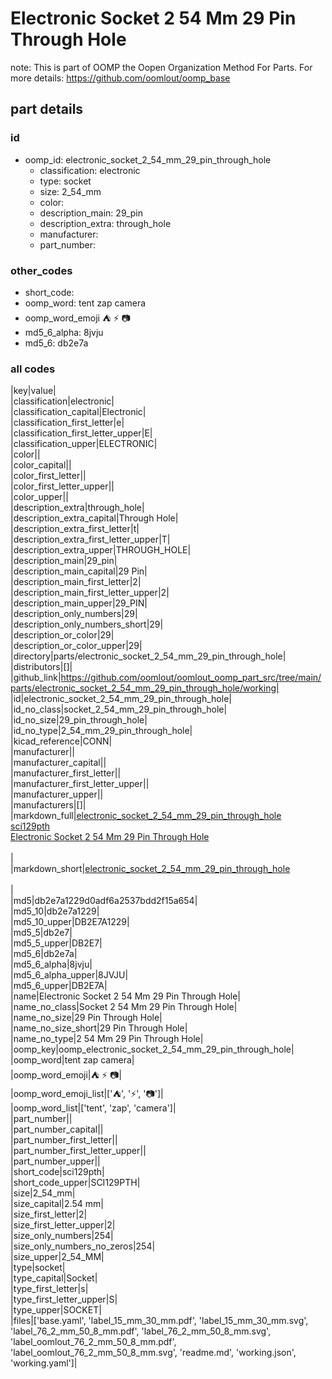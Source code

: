 # Electronic Socket 2 54 Mm 29 Pin Through Hole  

note: This is part of OOMP the Oopen Organization Method For Parts. For more details: https://github.com/oomlout/oomp_base

##  part details





### id
* oomp_id: electronic_socket_2_54_mm_29_pin_through_hole
  * classification: electronic
  * type: socket
  * size: 2_54_mm
  * color: 
  * description_main: 29_pin
  * description_extra: through_hole
  * manufacturer: 
  * part_number: 

### other_codes
* short_code: 
* oomp_word: tent zap camera
* oomp_word_emoji :tent: :zap: :camera:
* md5_6_alpha: 8jvju
* md5_6: db2e7a

### all codes 
|key|value|  
|classification|electronic|  
|classification_capital|Electronic|  
|classification_first_letter|e|  
|classification_first_letter_upper|E|  
|classification_upper|ELECTRONIC|  
|color||  
|color_capital||  
|color_first_letter||  
|color_first_letter_upper||  
|color_upper||  
|description_extra|through_hole|  
|description_extra_capital|Through Hole|  
|description_extra_first_letter|t|  
|description_extra_first_letter_upper|T|  
|description_extra_upper|THROUGH_HOLE|  
|description_main|29_pin|  
|description_main_capital|29 Pin|  
|description_main_first_letter|2|  
|description_main_first_letter_upper|2|  
|description_main_upper|29_PIN|  
|description_only_numbers|29|  
|description_only_numbers_short|29|  
|description_or_color|29|  
|description_or_color_upper|29|  
|directory|parts/electronic_socket_2_54_mm_29_pin_through_hole|  
|distributors|[]|  
|github_link|https://github.com/oomlout/oomlout_oomp_part_src/tree/main/parts/electronic_socket_2_54_mm_29_pin_through_hole/working|  
|id|electronic_socket_2_54_mm_29_pin_through_hole|  
|id_no_class|socket_2_54_mm_29_pin_through_hole|  
|id_no_size|29_pin_through_hole|  
|id_no_type|2_54_mm_29_pin_through_hole|  
|kicad_reference|CONN|  
|manufacturer||  
|manufacturer_capital||  
|manufacturer_first_letter||  
|manufacturer_first_letter_upper||  
|manufacturer_upper||  
|manufacturers|[]|  
|markdown_full|[electronic_socket_2_54_mm_29_pin_through_hole](https://github.com/oomlout/oomlout_oomp_part_src/tree/main/parts/electronic_socket_2_54_mm_29_pin_through_hole/working)<br>[sci129pth](https://github.com/oomlout/oomlout_oomp_part_src/tree/main/parts/electronic_socket_2_54_mm_29_pin_through_hole/working)<br>[Electronic Socket 2 54 Mm 29 Pin Through Hole](https://github.com/oomlout/oomlout_oomp_part_src/tree/main/parts/electronic_socket_2_54_mm_29_pin_through_hole/working)<br><br>|  
|markdown_short|[electronic_socket_2_54_mm_29_pin_through_hole](https://github.com/oomlout/oomlout_oomp_part_src/tree/main/parts/electronic_socket_2_54_mm_29_pin_through_hole/working)<br><br>|  
|md5|db2e7a1229d0adf6a2537bdd2f15a654|  
|md5_10|db2e7a1229|  
|md5_10_upper|DB2E7A1229|  
|md5_5|db2e7|  
|md5_5_upper|DB2E7|  
|md5_6|db2e7a|  
|md5_6_alpha|8jvju|  
|md5_6_alpha_upper|8JVJU|  
|md5_6_upper|DB2E7A|  
|name|Electronic Socket 2 54 Mm 29 Pin Through Hole|  
|name_no_class|Socket 2 54 Mm 29 Pin Through Hole|  
|name_no_size|29 Pin Through Hole|  
|name_no_size_short|29 Pin Through Hole|  
|name_no_type|2 54 Mm 29 Pin Through Hole|  
|oomp_key|oomp_electronic_socket_2_54_mm_29_pin_through_hole|  
|oomp_word|tent zap camera|  
|oomp_word_emoji|:tent: :zap: :camera:|  
|oomp_word_emoji_list|[':tent:', ':zap:', ':camera:']|  
|oomp_word_list|['tent', 'zap', 'camera']|  
|part_number||  
|part_number_capital||  
|part_number_first_letter||  
|part_number_first_letter_upper||  
|part_number_upper||  
|short_code|sci129pth|  
|short_code_upper|SCI129PTH|  
|size|2_54_mm|  
|size_capital|2.54 mm|  
|size_first_letter|2|  
|size_first_letter_upper|2|  
|size_only_numbers|254|  
|size_only_numbers_no_zeros|254|  
|size_upper|2_54_MM|  
|type|socket|  
|type_capital|Socket|  
|type_first_letter|s|  
|type_first_letter_upper|S|  
|type_upper|SOCKET|  
|files|['base.yaml', 'label_15_mm_30_mm.pdf', 'label_15_mm_30_mm.svg', 'label_76_2_mm_50_8_mm.pdf', 'label_76_2_mm_50_8_mm.svg', 'label_oomlout_76_2_mm_50_8_mm.pdf', 'label_oomlout_76_2_mm_50_8_mm.svg', 'readme.md', 'working.json', 'working.yaml']|  
